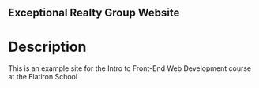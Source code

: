 Exceptional Realty Group Website
---

# Description

This is an example site for the Intro to Front-End Web Development course at the Flatiron School